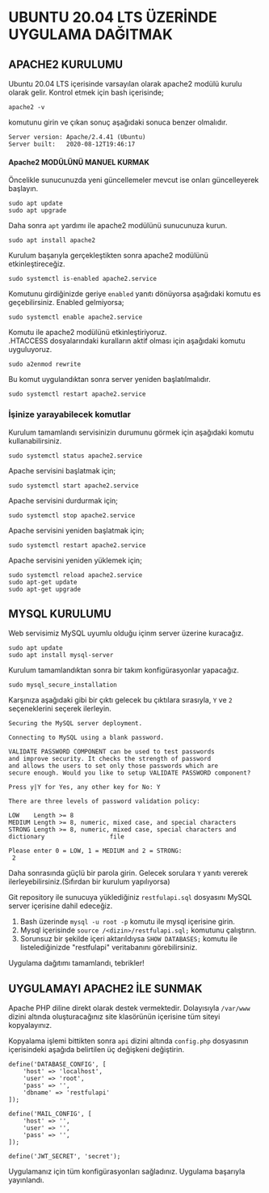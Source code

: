 
# UBUNTU 20.04 LTS ÜZERİNDE UYGULAMA DAĞITMAK

## APACHE2 KURULUMU

Ubuntu 20.04 LTS içerisinde varsayılan olarak apache2 modülü kurulu olarak gelir. Kontrol etmek için bash içerisinde;

    apache2 -v
    
komutunu girin ve çıkan sonuç aşağıdaki sonuca benzer olmalıdır.

    Server version: Apache/2.4.41 (Ubuntu)
    Server built:   2020-08-12T19:46:17
    
#### Apache2 MODÜLÜNÜ MANUEL KURMAK

Öncelikle sunucunuzda yeni güncellemeler mevcut ise onları güncelleyerek başlayın.

    sudo apt update
    sudo apt upgrade
    
Daha sonra ```apt``` yardımı ile apache2 modülünü sunucunuza kurun.

    sudo apt install apache2
    
Kurulum başarıyla gerçekleştikten sonra apache2 modülünü etkinleştireceğiz.

    sudo systemctl is-enabled apache2.service

Komutunu girdiğinizde geriye ```enabled``` yanıtı dönüyorsa aşağıdaki komutu es geçebilirsiniz. Enabled gelmiyorsa;

    sudo systemctl enable apache2.service
    
Komutu ile apache2 modülünü etkinleştiriyoruz.  
.HTACCESS dosyalarındaki kuralların aktif olması için aşağıdaki komutu uyguluyoruz.

    sudo a2enmod rewrite

Bu komut uygulandıktan sonra server yeniden başlatılmalıdır.

    sudo systemctl restart apache2.service

### İşinize yarayabilecek komutlar

Kurulum tamamlandı servisinizin durumunu görmek için aşağıdaki komutu kullanabilirsiniz.

    sudo systemctl status apache2.service
    
Apache servisini başlatmak için;

    sudo systemctl start apache2.service
    
Apache servisini durdurmak için;

    sudo systemctl stop apache2.service
    
Apache servisini yeniden başlatmak için;

    sudo systemctl restart apache2.service
    
Apache servisini yeniden yüklemek için;

    sudo systemctl reload apache2.service
    sudo apt-get update
    sudo apt-get upgrade
    

## MYSQL KURULUMU

Web servisimiz MySQL uyumlu olduğu içinm server üzerine kuracağız.

    sudo apt update
    sudo apt install mysql-server

Kurulum tamamlandıktan sonra bir takım konfigürasyonlar yapacağız.
    
    sudo mysql_secure_installation

Karşınıza aşağıdaki gibi bir çıktı gelecek bu çıktılara sırasıyla, ```Y``` ve ```2``` seçeneklerini seçerek ilerleyin.

    Securing the MySQL server deployment.

    Connecting to MySQL using a blank password.

    VALIDATE PASSWORD COMPONENT can be used to test passwords
    and improve security. It checks the strength of password
    and allows the users to set only those passwords which are
    secure enough. Would you like to setup VALIDATE PASSWORD component?

    Press y|Y for Yes, any other key for No: Y

    There are three levels of password validation policy:

    LOW    Length >= 8
    MEDIUM Length >= 8, numeric, mixed case, and special characters
    STRONG Length >= 8, numeric, mixed case, special characters and dictionary                  file

    Please enter 0 = LOW, 1 = MEDIUM and 2 = STRONG:
     2

Daha sonrasında güçlü bir parola girin. Gelecek sorulara ```Y``` yanıtı vererek ilerleyebilirsiniz.(Sıfırdan bir kurulum yapılıyorsa)

Git repository ile sunucuya yüklediğiniz ```restfulapi.sql``` dosyasını MySQL server içerisine dahil edeceğiz.

1. Bash üzerinde ```mysql -u root -p``` komutu ile mysql içerisine girin.
2. Mysql içerisinde ```source /<dizin>/restfulapi.sql;``` komutunu çalıştırın.
3. Sorunsuz bir şekilde içeri aktarıldıysa ```SHOW DATABASES;``` komutu ile listelediğinizde "restfulapi" veritabanını görebilirsiniz.

    
Uygulama dağıtımı tamamlandı, tebrikler!


## UYGULAMAYI APACHE2 İLE SUNMAK

Apache PHP diline direkt olarak destek vermektedir. Dolayısıyla ```/var/www``` dizini altında oluşturacağınız site klasörünün içerisine tüm siteyi kopyalayınız.

Kopyalama işlemi bittikten sonra ```api``` dizini altında ```config.php``` dosyasının içerisindeki aşağıda belirtilen üç değişkeni değiştirin.

    define('DATABASE_CONFIG', [
        'host' => 'localhost',
        'user' => 'root',
        'pass' => '',
        'dbname' => 'restfulapi'   
    ]);

    define('MAIL_CONFIG', [
        'host' => '',
        'user' => '',
        'pass' => '',
    ]);

    define('JWT_SECRET', 'secret');

Uygulamanız için tüm konfigürasyonları sağladınız. Uygulama başarıyla yayınlandı.